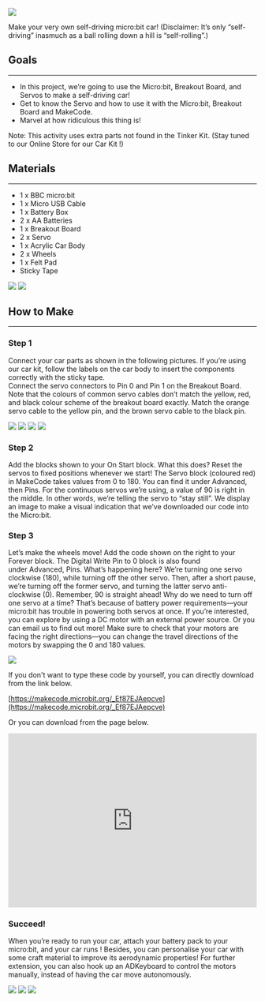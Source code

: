 ![](https://i.imgur.com/qXSgwvG.jpg)

Make your very own self-driving micro:bit car!
(Disclaimer: It’s only “self-driving” inasmuch as a ball rolling down a hill is “self-rolling”.)


## Goals
---

- In this project, we’re going to use the Micro:bit, Breakout Board, and Servos to make a self-driving car!
- Get to know the Servo and how to use it with the Micro:bit, Breakout Board and MakeCode. 
- Marvel at how ridiculous this thing is!

Note: 
This activity uses extra parts not found in the Tinker Kit.
(Stay tuned to our Online Store for our Car Kit !)


## Materials
---

- 1 x BBC micro:bit
- 1 x Micro USB Cable
- 1 x Battery Box
- 2 x AA Batteries
- 1 x Breakout Board
- 2 x Servo
- 1 x Acrylic Car Body
- 2 x Wheels
- 1 x Felt Pad
- Sticky Tape

![](https://i.imgur.com/VTMxrBt.jpg)
![](https://i.imgur.com/kbTCeId.jpg)


## How to Make  
---  

### Step 1  

Connect your car parts as shown in the following pictures.
If you’re using our car kit, follow the labels on the car body to insert the components correctly with the sticky tape.  
Connect the servo connectors to Pin 0 and Pin 1 on the Breakout Board.  
Note that the colours of common servo cables don’t match the yellow, red, and black colour scheme of the breakout board exactly. Match the orange servo cable to the yellow pin, and the brown servo cable to the black pin.  

![](https://i.imgur.com/N0CAXqr.jpg)
![](https://i.imgur.com/aNVKtdT.jpg)
![](https://i.imgur.com/gAWDnSL.jpg)
![](https://i.imgur.com/xFdqW9y.jpg)


### Step 2

Add the blocks shown to your On Start block.
What this does? Reset the servos to fixed positions whenever we start!
The Servo block (coloured red) in MakeCode takes values from 0 to 180. You can find it under Advanced, then Pins.
For the continuous servos we’re using, a value of 90 is right in the middle. In other words, we’re telling the servo to “stay still”.
We display an image to make a visual indication that we’ve downloaded our code into the Micro:bit.

### Step 3

Let’s make the wheels move! Add the code shown on the right to your Forever block.
The Digital Write Pin to 0 block is also found under Advanced, Pins.
What’s happening here? We’re turning one servo clockwise (180), while turning off the other servo. Then, after a short pause, we’re turning off the former servo, and turning the latter servo anti-clockwise (0). Remember, 90 is straight ahead!
Why do we need to turn off one servo at a time? That’s because of battery power requirements—your micro:bit has trouble in powering both servos at once. If you’re interested, you can explore by using a DC motor with an external power source. Or you can email us to find out more!
Make sure to check that your motors are facing the right directions—you can change the travel directions of the motors by swapping the 0 and 180 values.

![](https://i.imgur.com/XVBWXPP.jpg)

If you don't want to type these code by yourself, you can directly download from the link below.

[https://makecode.microbit.org/_Ef87EJAepcve](https://makecode.microbit.org/_Ef87EJAepcve)

Or you can download from the page below.

<div style="position:relative;height:0;padding-bottom:70%;overflow:hidden;"><iframe style="position:absolute;top:0;left:0;width:100%;height:100%;" src="https://makecode.microbit.org/#pub:_Ef87EJAepcve" frameborder="0" sandbox="allow-popups allow-forms allow-scripts allow-same-origin"></iframe></div>


### Succeed!

When you’re ready to run your car, attach your battery pack to your micro:bit, and your car runs ! Besides, you can personalise your car with some craft material to improve its aerodynamic properties! For further extension, you can also hook up an ADKeyboard to control the motors manually, instead of having the car move autonomously.

![](https://i.imgur.com/Sbh6ZFt.jpg)
![](https://i.imgur.com/1EK38a1.jpg)
![](https://i.imgur.com/lCw46P9.jpg)
